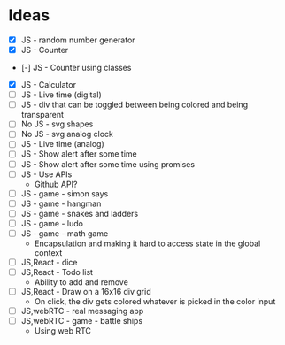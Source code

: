 # Ideas

- [X] JS - random number generator
- [X] JS - Counter
- [-] JS - Counter using classes
- [X] JS - Calculator
- [ ] JS - Live time (digital)
- [ ] JS - div that can be toggled between being colored and being transparent
- [ ] No JS - svg shapes
- [ ] No JS - svg analog clock
- [ ] JS - Live time (analog)
- [ ] JS - Show alert after some time
- [ ] JS - Show alert after some time using promises
- [ ] JS - Use APIs
  - Github API?
- [ ] JS - game - simon says
- [ ] JS - game - hangman
- [ ] JS - game - snakes and ladders
- [ ] JS - game - ludo
- [ ] JS - game - math game
  - Encapsulation and making it hard to access state in the global context
- [ ] JS,React - dice
- [ ] JS,React - Todo list
  - Ability to add and remove
- [ ] JS,React - Draw on a 16x16 div grid
  - On click, the div gets colored whatever is picked in the color input
- [ ] JS,webRTC - real messaging app
- [ ] JS,webRTC - game - battle ships
  - Using web RTC
